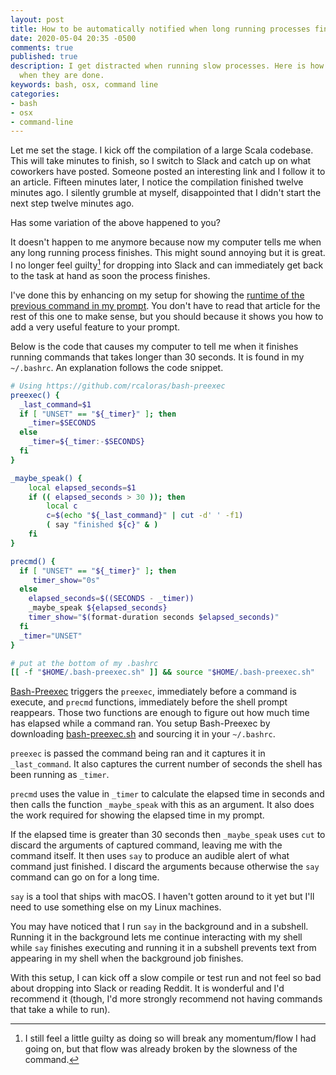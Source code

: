 ```yaml
---
layout: post
title: How to be automatically notified when long running processes finish
date: 2020-05-04 20:35 -0500
comments: true
published: true
description: I get distracted when running slow processes. Here is how I get notified
  when they are done.
keywords: bash, osx, command line
categories:
- bash
- osx
- command-line
---
```


Let me set the stage.
I kick off the compilation of a large Scala codebase.
This will take minutes to finish, so I switch to Slack and catch up on what coworkers have posted.
Someone posted an interesting link and I follow it to an article.
Fifteen minutes later, I notice the compilation finished twelve minutes ago.
I silently grumble at myself, disappointed that I didn't start the next step twelve minutes ago.

Has some variation of the above happened to you?

It doesn't happen to me anymore because now my computer tells me when any long running process finishes.
This might sound annoying but it is great.
I no longer feel guilty[^1] for dropping into Slack and can immediately get back to the task at hand as soon the process finishes.

[^1]: I still feel a little guilty as doing so will break any momentum/flow I had going on, but that flow was already broken by the slowness of the command.

I've done this by enhancing on my setup for showing the [runtime of the previous command in my prompt](/blog/2020/04/21/using-bash-preexec-for-monitoring-the-runtime-of-your-last-command/).
You don't have to read that article for the rest of this one to make sense, but you should because it shows you how to add a very useful feature to your prompt.

Below is the code that causes my computer to tell me when it finishes running commands that takes longer than 30 seconds.
It is found in my `~/.bashrc`.
An explanation follows the code snippet.

```bash
# Using https://github.com/rcaloras/bash-preexec
preexec() {
  _last_command=$1
  if [ "UNSET" == "${_timer}" ]; then
    _timer=$SECONDS
  else 
    _timer=${_timer:-$SECONDS}
  fi 
}

_maybe_speak() {
    local elapsed_seconds=$1
    if (( elapsed_seconds > 30 )); then
        local c
        c=$(echo "${_last_command}" | cut -d' ' -f1)
        ( say "finished ${c}" & )
    fi
}

precmd() {
  if [ "UNSET" == "${_timer}" ]; then
     timer_show="0s"
  else 
    elapsed_seconds=$((SECONDS - _timer))
    _maybe_speak ${elapsed_seconds}
    timer_show="$(format-duration seconds $elapsed_seconds)"
  fi
  _timer="UNSET"
}

# put at the bottom of my .bashrc
[[ -f "$HOME/.bash-preexec.sh" ]] && source "$HOME/.bash-preexec.sh"
```

[Bash-Preexec](https://github.com/rcaloras/bash-preexec) triggers the `preexec`, immediately before a command is execute, and `precmd` functions, immediately before the shell prompt reappears.
Those two functions are enough to figure out how much time has elapsed while a command ran.
You setup Bash-Preexec by downloading [bash-preexec.sh](https://github.com/rcaloras/bash-preexec/blob/master/bash-preexec.sh) and sourcing it in your `~/.bashrc`.

`preexec` is passed the command being ran and it captures it in `_last_command`.
It also captures the current number of seconds the shell has been running as `_timer`.

`precmd` uses the value in `_timer` to calculate the elapsed time in seconds and then calls the function `_maybe_speak` with this as an argument.
It also does the work required for showing the elapsed time in my prompt.

If the elapsed time is greater than 30 seconds then `_maybe_speak` uses `cut` to discard the arguments of captured command, leaving me with the command itself.
It then uses `say` to produce an audible alert of what command just finished.
I discard the arguments because otherwise the `say` command can go on for a long time.

`say` is a tool that ships with macOS.
I haven't gotten around to it yet but I'll need to use something else on my Linux machines.

You may have noticed that I run `say` in the background and in a subshell.
Running it in the background lets me continue interacting with my shell while `say` finishes executing and running it in a subshell prevents text from appearing in my shell when the background job finishes.

With this setup, I can kick off a slow compile or test run and not feel so bad about dropping into Slack or reading Reddit. It is wonderful and I'd recommend it (though, I'd more strongly recommend not having commands that take a while to run).
